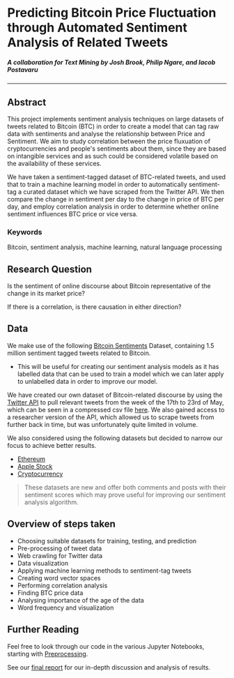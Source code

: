 # Predicting Bitcoin Price Fluctuation through Automated Sentiment Analysis of Related Tweets
##### A collaboration for Text Mining by Josh Brook, Philip Ngare, and Iacob Postavaru
-------------------------------------------------------------------------

## Abstract
This project implements sentiment analysis techniques on large datasets of tweets related to Bitcoin (BTC) in order to create a model that can tag raw data with sentiments and analyse the relationship between Price and Sentiment. We aim to study correlation between the price fluxuation of cryptocurrencies and people's sentiments about them, since they are based on intangible services and as such could be considered volatile based on the availability of these services. 

We have taken a sentiment-tagged dataset of BTC-related tweets, and used that to train a machine learning model in order to automatically sentiment-tag a curated dataset which we have scraped from the Twitter API. We then compare the change in sentiment per day to the change in price of BTC per day, and employ correlation analysis in order to determine whether online sentiment influences BTC price or vice versa.


### Keywords 
Bitcoin, sentiment analysis, machine learning, natural language processing


## Research Question
Is the sentiment of online discourse about Bitcoin representative of the change in its market price? 

If there is a correlation, is there causation in either direction?


## Data
We make use of the following [Bitcoin Sentiments](https://www.kaggle.com/code/alexandrayuliu/bitcoin-tweets-sentiment-analysis/data?select=Bitcoin_tweets.csv) Dataset, containing 1.5 million sentiment tagged tweets related to Bitcoin.
- This will be useful for creating our sentiment analysis models as it has labelled data that can be used to train a model which we can later apply to unlabelled data in order to improve our model.

We have created our own dataset of Bitcoin-related discourse by using the [Twitter API](https://developer.twitter.com/en/docs/twitter-api) to pull relevant tweets from the week of the 17th to 23rd of May, which can be seen in a compressed csv file [here](data/Btc_tweets_17_23.zip). We also gained access to a researcher version of the API, which allowed us to scrape tweets from further back in time, but was unfortunately quite limited in volume. 

We also considered using the following datasets but decided to narrow our focus to achieve better results.
- [Ethereum](https://socialgrep.com/datasets/the-reddit-ethereum-dataset)
- [Apple Stock](https://socialgrep.com/datasets/five-years-of-aapl-on-reddit)
- [Cryptocurrency](https://socialgrep.com/datasets/reddit-cryptocurrency-data-for-august-2021)
> These datasets are new and offer both comments and posts with their sentiment scores which may prove useful for improving our sentiment analysis algorithm. 


## Overview of steps taken

- Choosing suitable datasets for training, testing, and prediction
- Pre-processing of tweet data
- Web crawling for Twitter data
- Data visualization
- Applying machine learning methods to sentiment-tag tweets
- Creating word vector spaces
- Performing correlation analysis
- Finding BTC price data
- Analysing importance of the age of the data 
- Word frequency and visualization


## Further Reading
Feel free to look through our code in the various Jupyter Notebooks, starting with [Preprocessing](preprocessing.ipynb).

See our [final report](report.pdf) for our in-depth discussion and analysis of results.
